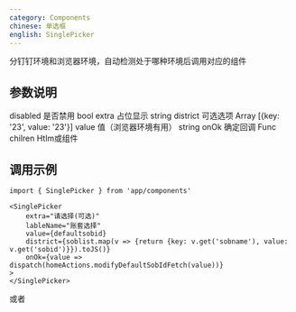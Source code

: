 ```yaml
---
category: Components
chinese: 单选框
english: SinglePicker
---
```


分钉钉环境和浏览器环境，自动检测处于哪种环境后调用对应的组件

## 参数说明

disabled       是否禁用           bool
extra          占位显示           string
district       可选选项           Array          [{key: '23', value: '23'}]
value          值（浏览器环境有用） string
onOk           确定回调           Func
chilren        Htlm或组件        


## 调用示例

```
import { SinglePicker } from 'app/components'

<SinglePicker
    extra="请选择(可选)"
    lableName="账套选择"
    value={defaultsobid}
    district={soblist.map(v => {return {key: v.get('sobname'), value: v.get('sobid')}}).toJS()}
    onOk={value => dispatch(homeActions.modifyDefaultSobIdFetch(value))}
>
</SinglePicker>
```

或者

```
